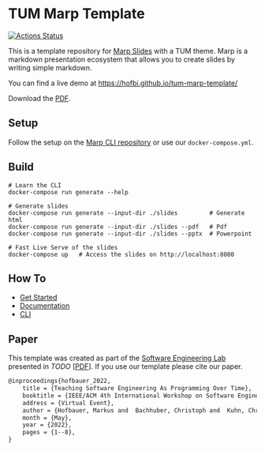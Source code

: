 # TUM Marp Template

[![Actions Status](https://github.com/hofbi/tum-marp-template/workflows/CI/badge.svg)](https://github.com/hofbi/tum-marp-template)

This is a template repository for [Marp Slides](https://marp.app) with a TUM theme. Marp is a markdown presentation ecosystem that allows you to create slides by writing simple markdown.

You can find a live demo at https://hofbi.github.io/tum-marp-template/

Download the [PDF](https://hofbi.github.io/tum-marp-template/slide-deck.pdf).

## Setup

Follow the setup on the [Marp CLI repository](https://github.com/marp-team/marp-cli) or use our `docker-compose.yml`.

## Build

```shell
# Learn the CLI
docker-compose run generate --help

# Generate slides
docker-compose run generate --input-dir ./slides         # Generate html
docker-compose run generate --input-dir ./slides --pdf   # Pdf
docker-compose run generate --input-dir ./slides --pptx  # Powerpoint

# Fast Live Serve of the slides
docker-compose up   # Access the slides on http://localhost:8080
```

## How To

- [Get Started](https://github.com/marp-team/marp)
- [Documentation](https://marpit.marp.app/)
- [CLI](https://github.com/marp-team/marp-cli)

## Paper

This template was created as part of the [Software Engineering Lab](https://www.ei.tum.de/en/lmt/teaching/software-engineering-laboratory/) presented in *TODO* [[PDF](https://www.researchgate.net/publication/TODO)].
If you use our template please cite our paper.

```tex
@inproceedings{hofbauer_2022,
    title = {Teaching Software Engineering As Programming Over Time},
    booktitle = {IEEE/ACM 4th International Workshop on Software Engineering Education for the Next Generation},
    address = {Virtual Event},
    author = {Hofbauer, Markus and  Bachhuber, Christoph and  Kuhn, Christopher and  Steinbach, Eckehard},
    month = {May},
    year = {2022},
    pages = {1--8},
}
```
